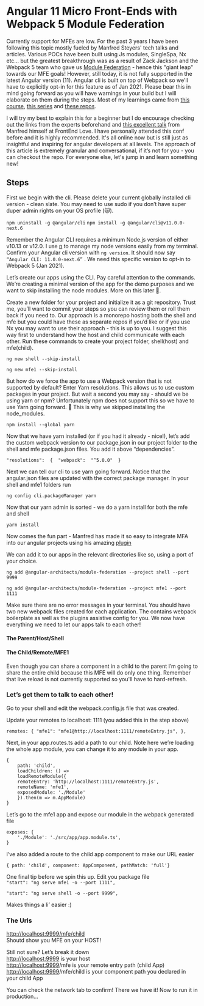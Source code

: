 # Angular 11 Micro Front-Ends with Webpack 5 Module Federation

Currently support for MFEs are low. For the past 3 years I have been following this topic mostly fueled by Manfred Steyers' tech talks and articles. Various POCs have been built using Js modules, SingleSpa, Nx etc... but the greatest breakthrough was as a result of Zack Jackson and the Webpack 5 team who gave us [Module Federation](https://webpack.js.org/concepts/module-federation/) - hence this "giant leap" towards our MFE goals! However, still today, it is not fully supported in the latest Angular version (11). Angular cli is built on top of Webpack so we'll have to explicitly opt-in for this feature as of Jan 2021. Please bear this in mind going forward as you will have warnings in your build but I will elaborate on them during the steps. Most of my learnings came from [this course](https://www.pluralsight.com/courses/micro-frontends-architecture), [this series](https://www.angulararchitects.io/aktuelles/the-microfrontend-revolution-part-2-module-federation-with-angular/) and [these repos](https://github.com/module-federation/module-federation-examples).

I will try my best to explain this for a beginner but I do encourage checking out the links from the experts beforehand and [this excellent talk](https://www.youtube.com/watch?v=8_zvADItlGk&ab_channel=FrontendLove) from Manfred himself at FrontEnd Love. I have personally attended this conf before and it is highly recommended. It's all online now but is still just as insightful and inspiring for angular developers at all levels. The approach of this article is extremely granular and conversational, if it’s not for you - you can checkout the repo. For everyone else, let's jump in and learn something new!

## Steps

First we begin with the cli. Please delete your current globally installed cli version - clean slate. You may need to use sudo if you don’t have super duper admin rights on your OS profile (😿).

`npm uninstall -g @angular/cli`
`npm install -g @angular/cli@v11.0.0-next.6`

Remember the Angular CLI requires a minimum Node.js version of either v10.13 or v12.0. I use [n](https://github.com/tj/n) to manage my node versions easily from my terminal. Confirm your Angular cli version with `ng version`. It should now say `“Angular CLI: 11.0.0-next.6”` . We need this specific version to opt-in to Webpack 5 (Jan 2021).

 

Let’s create our apps using the CLI. Pay careful attention to the commands. We’re creating a minimal version of the app for the demo purposes and we want to skip installing the node modules. More on this later 🧷.

Create a new folder for your project and initialize it as a git repository. Trust me, you’ll want to commit your steps so you can review them or roll them back if you need to. Our approach is a monorepo hosting both the shell and mfe but you could have these as separate repos if you’d like or if you use Nx you may want to use their approach - this is up to you. I suggest this way first to understand how the host and child communicate with each other. Run these commands to create your project folder, shell(host) and mfe(child).

`ng new shell --skip-install`

`ng new mfe1 --skip-install`

But how do we force the app to use a Webpack version that is not supported by default? Enter Yarn resolutions. This allows us to use custom packages in your project. But wait a second you may say - should we be using yarn or npm? Unfortunately npm does not support this so we have to use Yarn going forward. 🧷 This is why we skipped installing the node_modules.  
    
 `npm install --global yarn  `
  
 Now that we have yarn installed (or if you had it already - nice!), let’s add the custom webpack version to our package.json in our project folder to the shell and mfe package.json files. You add it above “dependencies”.

 
`"resolutions":  {  "webpack":  "^5.0.0"  }`

  

Next we can tell our cli to use yarn going forward. Notice that the angular.json files are updated with the correct package manager. In your shell and mfe1 folders run

  

`ng config cli.packageManager yarn`

  

Now that our yarn admin is sorted - we do a yarn install for both the mfe and shell

  
`yarn install  `
  

  

Now comes the fun part - Manfred has made it so easy to integrate MFA into our angular projects using his amazing [plugin](https://www.npmjs.com/package/@angular-architects/module-federation)

We can add it to our apps in the relevant directories like so, using a port of your choice.  
  
`ng add @angular-architects/module-federation --project shell --port 9999`

`ng add @angular-architects/module-federation --project mfe1 --port 1111`

  

Make sure there are no error messages in your terminal. You should have two new webpack files created for each application. The contains webpack boilerplate as well as the plugins assistive config for you. We now have everything we need to let our apps talk to each other!

  
  
  

#### The Parent/Host/Shell
#### The Child/Remote/MFE1

Even though you can share a component in a child to the parent I’m going to share the entire child because this MFE will do only one thing. Remember that live reload is not currently supported so you'll have to hard-refresh.

  
  
### Let’s get them to talk to each other!  
  
Go to your shell and edit the webpack.config.js file that was created.  
  
Update your remotes to localhost: 1111 (you added this in the step above)

  
``remotes: {
"mfe1": "mfe1@http://localhost:1111/remoteEntry.js",
},``

  

  
Next, in your app.routes.ts add a path to our child. Note here we’re loading the whole app module, you can change it to any module in your app.  
```
{
	path: 'child',
	loadChildren: () =>
	loadRemoteModule({
	remoteEntry: 'http://localhost:1111/remoteEntry.js',
	remoteName: 'mfe1',
	exposedModule: './Module'
	}).then(m => m.AppModule)
}

```

  

Let’s go to the mfe1 app and expose our module in the webpack generated file  
  
```
exposes: {
	'./Module': './src/app/app.module.ts',
}
```
  

I’ve also added a route to the child app component to make our URL easier  

```
{ path: 'child', component: AppComponent, pathMatch: 'full'}

```

 
  

One final tip before we spin this up. Edit you package file  
`"start": "ng serve mfe1 -o --port 1111",`

`"start": "ng serve shell -o --port 9999",  `
  
Makes things a li’ easier :)

### The Urls    
[http://localhost:9999/mfe/child  
](http://localhost:9999/mfe/child)Shoutd show you MFE on your HOST!  
  
Still not sure? Let’s break it down  
[http://localhost:9999](http://localhost:9999/mfe/child) is your host  
[http://localhost:9999](http://localhost:9999/mfe/child)/mfe is your remote entry path  (child App)
[http://localhost:9999](http://localhost:9999/mfe/child)/mfe/child is your component path you declared  in your child App
  
  
You can check the network tab to confirm! There we have it! Now to run it in production...

